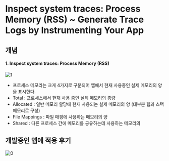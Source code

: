 # Inspect system traces: Process Memory (RSS) ~ Generate Trace Logs by Instrumenting Your App

## 개념      
    
#### 1. Inspect system traces: Process Memory (RSS)
![1](https://user-images.githubusercontent.com/52353492/126028690-75d6ab39-359c-4314-8aa3-aeb3e6a7a2b7.PNG)
- 프로세스 메모리는 크게 4가지로 구분되어 앱에서 현재 사용중인 실제 메모리의 양을 표시한다.
- Total : 프로세스에서 현재 사용 중인 실제 메모리의 총량
- Allocated : 일반 메모리 할당에 현재 사용되는 실제 메모리의 양 (대부분 힙과 스택 메모리로 구성)
- File Mappings : 파일 매핑에 사용하는 메모리의 양
- Shared : 다른 프로세스 간에 메모리를 공유하는데 사용하는 메모리의 

## 개발중인 앱에 적용 후기
![0](https://user-images.githubusercontent.com/52353492/126028693-04aed035-0088-4cc1-911f-863f7c7bcfaf.PNG)
